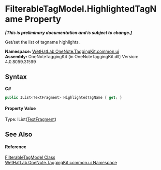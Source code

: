 # FilterableTagModel.HighlightedTagName Property 
 _**\[This is preliminary documentation and is subject to change.\]**_

Get/set the list of tagname highlights.

**Namespace:**&nbsp;<a href="043a9407-ac38-b3ac-7348-a6090af495ad">WetHatLab.OneNote.TaggingKit.common.ui</a><br />**Assembly:**&nbsp;OneNoteTaggingKit (in OneNoteTaggingKit.dll) Version: 4.0.8059.31599

## Syntax

**C#**<br />
``` C#
public IList<TextFragment> HighlightedTagName { get; }
```


#### Property Value
Type: IList(<a href="f320e495-7b74-f8c1-98f7-e408d87aac42">TextFragment</a>)

## See Also


#### Reference
<a href="ff6915ee-46c5-1c9e-7b33-f1a306ce968d">FilterableTagModel Class</a><br /><a href="043a9407-ac38-b3ac-7348-a6090af495ad">WetHatLab.OneNote.TaggingKit.common.ui Namespace</a><br />